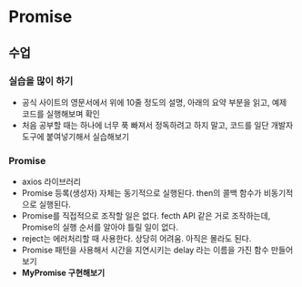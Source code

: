 # Promise

## 수업

### 실습을 많이 하기

- 공식 사이트의 영문서에서 위에 10줄 정도의 설명, 아래의 요약 부분을 읽고, 예제 코드를 실행해보며 확인
- 처음 공부할 때는 하나에 너무 푹 빠져서 정독하려고 하지 말고, 코드를 일단 개발자 도구에 붙여넣기해서 실습해보기

### Promise

- axios 라이브러리
- Promise 등록(생성자) 자체는 동기적으로 실행된다. then의 콜백 함수가 비동기적으로 실행된다.
- Promise를 직접적으로 조작할 일은 없다. fecth API 같은 거로 조작하는데, Promise의 실행 순서를 알아야 틀릴 일이 없다.
- reject는 에러처리할 때 사용한다. 상당히 어려움. 아직은 몰라도 된다.
- Promise 패턴을 사용해서 시간을 지연시키는 delay 라는 이름을 가진 함수 만들어보기
- **MyPromise 구현해보기**
